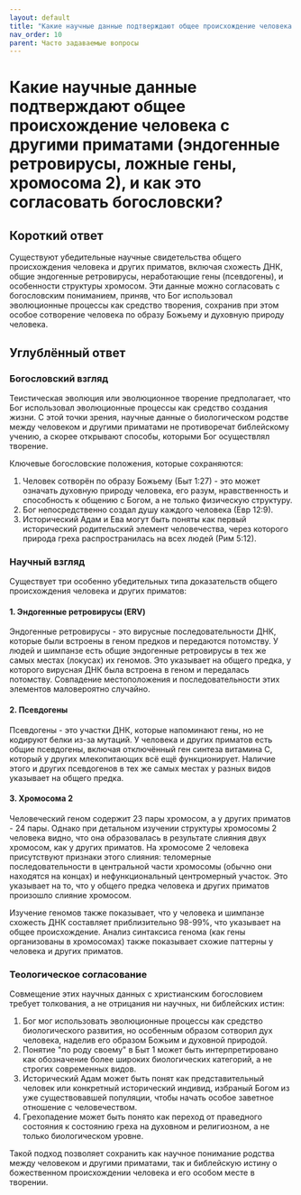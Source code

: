 ```yaml
---
layout: default
title: "Какие научные данные подтверждают общее происхождение человека с другими приматами (эндогенные ретровирусы, ложные гены, хромосома 2), и как это согласовать богословски?"
nav_order: 10
parent: Часто задаваемые вопросы
---
```


# Какие научные данные подтверждают общее происхождение человека с другими приматами (эндогенные ретровирусы, ложные гены, хромосома 2), и как это согласовать богословски?

## Короткий ответ

Существуют убедительные научные свидетельства общего происхождения человека и других приматов, включая схожесть ДНК, общие эндогенные ретровирусы, неработающие гены (псевдогены), и особенности структуры хромосом. Эти данные можно согласовать с богословским пониманием, приняв, что Бог использовал эволюционные процессы как средство творения, сохранив при этом особое сотворение человека по образу Божьему и духовную природу человека.

## Углублённый ответ

### Богословский взгляд

Теистическая эволюция или эволюционное творение предполагает, что Бог использовал эволюционные процессы как средство создания жизни. С этой точки зрения, научные данные о биологическом родстве между человеком и другими приматами не противоречат библейскому учению, а скорее открывают способы, которыми Бог осуществлял творение. 

Ключевые богословские положения, которые сохраняются:

1. Человек сотворён по образу Божьему (Быт 1:27) - это может означать духовную природу человека, его разум, нравственность и способность к общению с Богом, а не только физическую структуру.
2. Бог непосредственно создал душу каждого человека (Евр 12:9).
3. Исторический Адам и Ева могут быть поняты как первый исторический родительский элемент человечества, через которого природа греха распространилась на всех людей (Рим 5:12).

### Научный взгляд

Существует три особенно убедительных типа доказательств общего происхождения человека и других приматов:

#### 1. Эндогенные ретровирусы (ERV)

Эндогенные ретровирусы - это вирусные последовательности ДНК, которые были встроены в геном предков и передаются потомству. У людей и шимпанзе есть общие эндогенные ретровирусы в тех же самых местах (локусах) их геномов. Это указывает на общего предка, у которого вирусная ДНК была встроена в геном и передалась потомству. Совпадение местоположения и последовательности этих элементов маловероятно случайно.

#### 2. Псевдогены

Псевдогены - это участки ДНК, которые напоминают гены, но не кодируют белки из-за мутаций. У человека и других приматов есть общие псевдогены, включая отключённый ген синтеза витамина C, который у других млекопитающих всё ещё функционирует. Наличие этого и других псевдогенов в тех же самых местах у разных видов указывает на общего предка.

#### 3. Хромосома 2

Человеческий геном содержит 23 пары хромосом, а у других приматов - 24 пары. Однако при детальном изучении структуры хромосомы 2 человека видно, что она образовалась в результате слияния двух хромосом, как у других приматов. На хромосоме 2 человека присутствуют признаки этого слияния: теломерные последовательности в центральной части хромосомы (обычно они находятся на концах) и нефункциональный центромерный участок. Это указывает на то, что у общего предка человека и других приматов произошло слияние хромосом.

Изучение геномов также показывает, что у человека и шимпанзе схожесть ДНК составляет приблизительно 98-99%, что указывает на общее происхождение. Анализ синтаксиса генома (как гены организованы в хромосомах) также показывает схожие паттерны у человека и других приматов.

### Теологическое согласование

Совмещение этих научных данных с христианским богословием требует толкования, а не отрицания ни научных, ни библейских истин:

1. Бог мог использовать эволюционные процессы как средство биологического развития, но особенным образом сотворил дух человека, наделив его образом Божьим и духовной природой.
2. Понятие "по роду своему" в Быт 1 может быть интерпретировано как обозначение более широких биологических категорий, а не строгих современных видов.
3. Исторический Адам может быть понят как представительный человек или конкретный исторический индивид, избраный Богом из уже существовавшей популяции, чтобы начать особое заветное отношение с человечеством.
4. Грехопадение может быть понято как переход от праведного состояния к состоянию греха на духовном и религиозном, а не только биологическом уровне.

Такой подход позволяет сохранить как научное понимание родства между человеком и другими приматами, так и библейскую истину о божественном происхождении человека и его особом месте в творении.